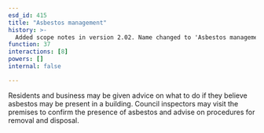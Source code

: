 ```yaml
---
esd_id: 415
title: "Asbestos management"
history: >-
  Added scope notes in version 2.02. Name changed to 'Asbestos management' in version 4.00. 
function: 37
interactions: [8]
powers: []
internal: false

---
```


Residents and business may be given advice on what to do if they believe asbestos may be present in a building.  Council inspectors may visit the premises to confirm the presence of asbestos and advise on procedures for removal and disposal.

